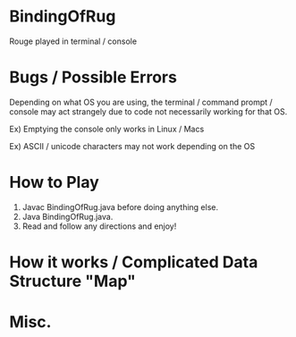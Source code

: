 # BindingOfRug
Rouge played in terminal / console

# Bugs / Possible Errors
Depending on what OS you are using, the terminal / command prompt / console may act strangely due to code not necessarily working for that OS.


Ex) Emptying the console only works in Linux / Macs

Ex) ASCII / unicode characters may not work depending on the OS

# How to Play
1. Javac BindingOfRug.java before doing anything else.
2. Java BindingOfRug.java.
3. Read and follow any directions and enjoy!

# How it works / Complicated Data Structure "Map"

# Misc. 
